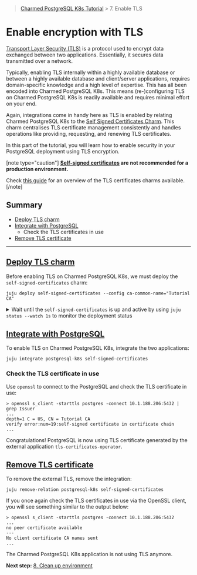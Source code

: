 >[Charmed PostgreSQL K8s Tutorial](/t/9296) > 7. Enable TLS

# Enable encryption with TLS

[Transport Layer Security (TLS)](https://en.wikipedia.org/wiki/Transport_Layer_Security) is a protocol used to encrypt data exchanged between two applications. Essentially, it secures data transmitted over a network.

Typically, enabling TLS internally within a highly available database or between a highly available database and client/server applications, requires domain-specific knowledge and a high level of expertise. This has all been encoded into Charmed PostgreSQL K8s. This means (re-)configuring TLS on Charmed PostgreSQL K8s is readily available and requires minimal effort on your end.

Again, integrations come in handy here as TLS is enabled by relating Charmed PostgreSQL K8s to the [Self Signed Certificates Charm](https://charmhub.io/self-signed-certificates). This charm centralises TLS certificate management consistently and handles operations like providing, requesting, and renewing TLS certificates.

In this part of the tutorial, you will learn how to enable security in your PostgreSQL deployment using TLS encryption.

[note type="caution"]
**[Self-signed certificates](https://en.wikipedia.org/wiki/Self-signed_certificate) are not recommended for a production environment.**

Check [this guide](/t/11664) for an overview of the TLS certificates charms available. 
[/note]

## Summary
- [Deploy TLS charm](#heading--deploy-tls-charm)
- [Integrate with PostgreSQL](#heading--integrate-with-postgresql)
  - Check the TLS certificates in use
- [Remove TLS certificate](#heading--remove-tls)

---

<a href="#heading--deploy-tls"><h2 id="heading--deploy-tls"> Deploy TLS charm</h2></a>

Before enabling TLS on Charmed PostgreSQL K8s, we must deploy the `self-signed-certificates` charm:
```shell
juju deploy self-signed-certificates --config ca-common-name="Tutorial CA"
```
<details>
<summary>Wait until the <code>self-signed-certificates</code> is up and active by using <code>juju status --watch 1s</code> to monitor the deployment status</summary>

```shell
Model     Controller  Cloud/Region        Version  SLA          Timestamp
tutorial  charm-dev   microk8s/localhost  3.1.7    unsupported  12:18:05+01:00

App                        Version  Status   Scale  Charm                      Channel    Rev  Address         Exposed  Message
postgresql-k8s                      active       2  postgresql-k8s             14/stable  56   10.152.183.167  no
self-signed-certificates            active       1  self-signed-certificates   stable     72   10.152.183.138  no

Unit                          Workload    Agent  Address       Ports  Message
postgresql-k8s/0*             active      idle   10.1.188.206         Primary
postgresql-k8s/1              active      idle   10.1.188.209
self-signed-certificates/0*   active      idle   10.1.188.212
```

</details>

<a href="#heading--integrate-with-postgresql"><h2 id="heading--integrate-with-postgresql"> Integrate with PostgreSQL </h2></a>

To enable TLS on Charmed PostgreSQL K8s, integrate the two applications:
```shell
juju integrate postgresql-k8s self-signed-certificates
```

### Check the TLS certificate in use
Use `openssl` to connect to the PostgreSQL and check the TLS certificate in use:
```shell
> openssl s_client -starttls postgres -connect 10.1.188.206:5432 | grep Issuer
...
depth=1 C = US, CN = Tutorial CA
verify error:num=19:self-signed certificate in certificate chain
...
```
Congratulations! PostgreSQL is now using TLS certificate generated by the external application `tls-certificates-operator`.


<a href="#heading--remove-tls"><h2 id="heading--remove-tls"> Remove TLS certificate</h2></a> 

To remove the external TLS, remove the integration:
```shell
juju remove-relation postgresql-k8s self-signed-certificates
```

If you once again check the TLS certificates in use via the OpenSSL client, you will see something similar to the output below:
```shell
> openssl s_client -starttls postgres -connect 10.1.188.206:5432
...
no peer certificate available
---
No client certificate CA names sent
...
```

The Charmed PostgreSQL K8s application is not using TLS anymore.

**Next step:** [8. Clean up environment](/t/9303)